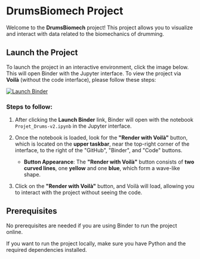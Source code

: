 # DrumsBiomech Project

Welcome to the **DrumsBiomech** project! This project allows you to visualize and interact with data related to the biomechanics of drumming.

## Launch the Project

To launch the project in an interactive environment, click the image below. This will open Binder with the Jupyter interface. To view the project via **Voilà** (without the code interface), please follow these steps:

[![Launch Binder](https://mybinder.org/badge_logo.svg)](https://mybinder.org/v2/gh/AurelieSar/DrumsBiomech/HEAD?urlpath=%2Fdoc%2Ftree%2FProjet_Drums-v2.ipynb)

### Steps to follow:

1. After clicking the **Launch Binder** link, Binder will open with the notebook `Projet_Drums-v2.ipynb` in the Jupyter interface.
   
2. Once the notebook is loaded, look for the **"Render with Voilà"** button, which is located on the **upper taskbar**, near the top-right corner of the interface, to the right of the "GitHub", "Binder", and "Code" buttons.

   - **Button Appearance**: The **"Render with Voilà"** button consists of **two curved lines**, one **yellow** and one **blue**, which form a wave-like shape. 
   
3. Click on the **"Render with Voilà"** button, and Voilà will load, allowing you to interact with the project without seeing the code.

## Prerequisites

No prerequisites are needed if you are using Binder to run the project online.

If you want to run the project locally, make sure you have Python and the required dependencies installed.

